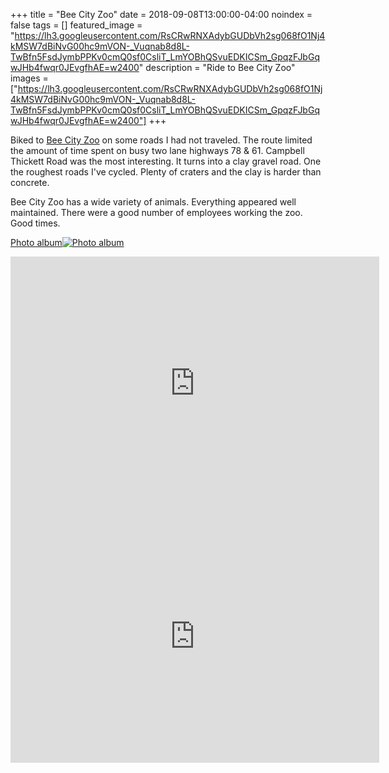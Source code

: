 +++
title =  "Bee City Zoo"
date = 2018-09-08T13:00:00-04:00
noindex = false
tags = []
featured_image = "https://lh3.googleusercontent.com/RsCRwRNXAdybGUDbVh2sg068fO1Nj4kMSW7dBiNvG00hc9mVON-_Vuqnab8d8L-TwBfn5FsdJymbPPKv0cmQ0sf0CsliT_LmYOBhQSvuEDKICSm_GpqzFJbGqwJHb4fwqr0JEvgfhAE=w2400"
description = "Ride to Bee City Zoo"
images = ["https://lh3.googleusercontent.com/RsCRwRNXAdybGUDbVh2sg068fO1Nj4kMSW7dBiNvG00hc9mVON-_Vuqnab8d8L-TwBfn5FsdJymbPPKv0cmQ0sf0CsliT_LmYOBhQSvuEDKICSm_GpqzFJbGqwJHb4fwqr0JEvgfhAE=w2400"]
+++

Biked to [Bee City Zoo](https://www.beecityzoo.com/) on some roads I had not traveled. The route limited the amount of time spent on busy two lane highways 78 & 61. Campbell Thickett Road was the most interesting. It turns into a clay gravel road. One the roughest roads I've cycled. Plenty of craters and the clay is harder than concrete.

Bee City Zoo has a wide variety of animals. Everything appeared well maintained. There were a good number of employees working the zoo. Good times.

[Photo album![Photo album](https://lh3.googleusercontent.com/p2hE0Nys7rRUUfWBOiImkywaStuOdt_WKM5cev_5yu2rzgtd156SC3cnWZQXF939G4RxCj9iLG-lbazaXl1uijatRarmGdYM3_TU9Px5UrqDMrfke4fvN1RPmtphpkZMVCDjWb9hfeA=w2400)](https://photos.app.goo.gl/Z1S5bxA67Q9qGZP9A)


<iframe height='405' width='590' frameborder='0' allowtransparency='true' scrolling='no' src='https://www.strava.com/activities/1827723911/embed/a01244dc7d6dccccbcb0adcb4ea8658b2686a5bb'></iframe>

<iframe height='405' width='590' frameborder='0' allowtransparency='true' scrolling='no' src='https://www.strava.com/activities/1827979152/embed/36a671e28f3277b7a91a880e113fe7984ff3d79d'></iframe>
